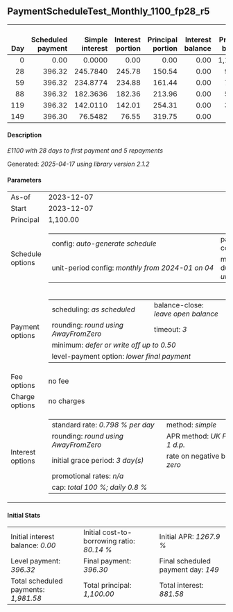<h2>PaymentScheduleTest_Monthly_1100_fp28_r5</h2>
<table>
    <thead style="vertical-align: bottom;">
        <th style="text-align: right;">Day</th>
        <th style="text-align: right;">Scheduled payment</th>
        <th style="text-align: right;">Simple interest</th>
        <th style="text-align: right;">Interest portion</th>
        <th style="text-align: right;">Principal portion</th>
        <th style="text-align: right;">Interest balance</th>
        <th style="text-align: right;">Principal balance</th>
        <th style="text-align: right;">Total simple interest</th>
        <th style="text-align: right;">Total interest</th>
        <th style="text-align: right;">Total principal</th>
    </thead>
    <tr style="text-align: right;">
        <td class="ci00">0</td>
        <td class="ci01" style="white-space: nowrap;">0.00</td>
        <td class="ci02">0.0000</td>
        <td class="ci03">0.00</td>
        <td class="ci04">0.00</td>
        <td class="ci05">0.00</td>
        <td class="ci06">1,100.00</td>
        <td class="ci07">0.0000</td>
        <td class="ci08">0.00</td>
        <td class="ci09">0.00</td>
    </tr>
    <tr style="text-align: right;">
        <td class="ci00">28</td>
        <td class="ci01" style="white-space: nowrap;">396.32</td>
        <td class="ci02">245.7840</td>
        <td class="ci03">245.78</td>
        <td class="ci04">150.54</td>
        <td class="ci05">0.00</td>
        <td class="ci06">949.46</td>
        <td class="ci07">245.7840</td>
        <td class="ci08">245.78</td>
        <td class="ci09">150.54</td>
    </tr>
    <tr style="text-align: right;">
        <td class="ci00">59</td>
        <td class="ci01" style="white-space: nowrap;">396.32</td>
        <td class="ci02">234.8774</td>
        <td class="ci03">234.88</td>
        <td class="ci04">161.44</td>
        <td class="ci05">0.00</td>
        <td class="ci06">788.02</td>
        <td class="ci07">480.6614</td>
        <td class="ci08">480.66</td>
        <td class="ci09">311.98</td>
    </tr>
    <tr style="text-align: right;">
        <td class="ci00">88</td>
        <td class="ci01" style="white-space: nowrap;">396.32</td>
        <td class="ci02">182.3636</td>
        <td class="ci03">182.36</td>
        <td class="ci04">213.96</td>
        <td class="ci05">0.00</td>
        <td class="ci06">574.06</td>
        <td class="ci07">663.0250</td>
        <td class="ci08">663.02</td>
        <td class="ci09">525.94</td>
    </tr>
    <tr style="text-align: right;">
        <td class="ci00">119</td>
        <td class="ci01" style="white-space: nowrap;">396.32</td>
        <td class="ci02">142.0110</td>
        <td class="ci03">142.01</td>
        <td class="ci04">254.31</td>
        <td class="ci05">0.00</td>
        <td class="ci06">319.75</td>
        <td class="ci07">805.0360</td>
        <td class="ci08">805.03</td>
        <td class="ci09">780.25</td>
    </tr>
    <tr style="text-align: right;">
        <td class="ci00">149</td>
        <td class="ci01" style="white-space: nowrap;">396.30</td>
        <td class="ci02">76.5482</td>
        <td class="ci03">76.55</td>
        <td class="ci04">319.75</td>
        <td class="ci05">0.00</td>
        <td class="ci06">0.00</td>
        <td class="ci07">881.5841</td>
        <td class="ci08">881.58</td>
        <td class="ci09">1,100.00</td>
    </tr>
</table>
<h4>Description</h4>
<p><i>£1100 with 28 days to first payment and 5 repayments</i></p>
<p>Generated: <i>2025-04-17 using library version 2.1.2</i></p>
<h4>Parameters</h4>
<table>
    <tr>
        <td>As-of</td>
        <td>2023-12-07</td>
    </tr>
    <tr>
        <td>Start</td>
        <td>2023-12-07</td>
    </tr>
    <tr>
        <td>Principal</td>
        <td>1,100.00</td>
    </tr>
    <tr>
        <td>Schedule options</td>
        <td>
            <table>
                <tr>
                    <td>config: <i>auto-generate schedule</i></td>
                    <td>payment count: <i>5</i></td>
                </tr>
                <tr>
                    <td style="white-space: nowrap;">unit-period config: <i>monthly from 2024-01 on 04</i></td>
                    <td>max duration: <i>unlimited</i></td>
                </tr>
            </table>
        </td>
    </tr>
    <tr>
        <td>Payment options</td>
        <td>
            <table>
                <tr>
                    <td>scheduling: <i>as scheduled</i></td>
                    <td>balance-close: <i>leave&nbsp;open&nbsp;balance</i></td>
                </tr>
                <tr>
                    <td>rounding: <i>round using AwayFromZero</i></td>
                    <td>timeout: <i>3</i></td>
                </tr>
                <tr>
                    <td colspan='2'>minimum: <i>defer&nbsp;or&nbsp;write&nbsp;off&nbsp;up&nbsp;to&nbsp;0.50</i></td>
                </tr>
                <tr>
                    <td colspan='2'>level-payment option: <i>lower&nbsp;final&nbsp;payment</i></td>
                </tr>
            </table>
        </td>
    </tr>
    <tr>
        <td>Fee options</td>
        <td>no fee
        </td>
    </tr>
    <tr>
        <td>Charge options</td>
        <td>no charges
        </td>
    </tr>
    <tr>
        <td>Interest options</td>
        <td>
            <table>
                <tr>
                    <td>standard rate: <i>0.798 % per day</i></td>
                    <td>method: <i>simple</i></td>
                </tr>
                <tr>
                    <td>rounding: <i>round using AwayFromZero</i></td>
                    <td>APR method: <i>UK FCA to 1 d.p.</i></td>
                </tr>
                <tr>
                    <td>initial grace period: <i>3 day(s)</i></td>
                    <td>rate on negative balance: <i>zero</i></td>
                </tr>
                <tr>
                    <td colspan="2">promotional rates: <i><i>n/a</i></i></td>
                </tr>
                <tr>
                    <td colspan="2">cap: <i>total 100 %; daily 0.8 %</td>
                </tr>
            </table>
        </td>
    </tr>
</table>
<h4>Initial Stats</h4>
<table>
    <tr>
        <td>Initial interest balance: <i>0.00</i></td>
        <td>Initial cost-to-borrowing ratio: <i>80.14 %</i></td>
        <td>Initial APR: <i>1267.9 %</i></td>
    </tr>
    <tr>
        <td>Level payment: <i>396.32</i></td>
        <td>Final payment: <i>396.30</i></td>
        <td>Final scheduled payment day: <i>149</i></td>
    </tr>
    <tr>
        <td>Total scheduled payments: <i>1,981.58</i></td>
        <td>Total principal: <i>1,100.00</i></td>
        <td>Total interest: <i>881.58</i></td>
    </tr>
</table>
